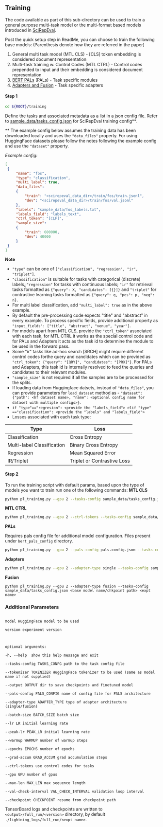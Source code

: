 ## Training
The code available as part of this sub-directory can be used to train a general purpose multi-task model or the multi-format based models introduced in [SciRepEval](https://openreview.net/pdf?id=zfiYcbeQkH).

Post the quick setup step in ReadMe, you can choose to train the following base models:
(Parenthesis denote how they are referred in the paper)
 1. General multi task model (MTL CLS) - \[CLS\] token embedding is considered document representation
 2. Multi-task training w. Control Codes (MTL CTRL) - Control codes prepended to input and their embedding is considered document representation
 3. [BERT PALs](https://github.com/AsaCooperStickland/Bert-n-Pals) (PALs) - Task specific modules
 4. [Adapters and Fusion](https://github.com/adapter-hub/adapter-transformers) - Task specific adapters

#### Step 1
```bash
cd ${ROOT}/training
```

Define the tasks and associated metadata as a list in a json config file. Refer to [sample_data/tasks_config.json](https://github.com/allenai/scirepeval/blob/main/training/sample_data/tasks_config.json) for SciRepEval training config**.

** The example config below assumes the training data has been downloaded locally and uses the `"data_files"` property. For using HuggingFace datasets please follow the notes following the example config and use the `"dataset"` property.

*Example config:*
```json
[
 {
     "name": "fos",
     "type": "classification",
     "multi_label": true,
     "data_files":
     {
         "train": "<scirepeval_data_dir>/train/fos/train.jsonl",
         "dev": "<scirepeval_data_dir>/train/fos/val.jsonl"
     },
     "labels": "sample_data/fos_labels.txt",
     "labels_field": "labels_text",
     "ctrl_token": "[CLF]",
     "sample_size":
     {
         "train": 600000,
         "dev": 40000
     }
 }
]

```
**Note**

 - `"type"` can be one of `["classification", "regression", "ir", "triplet"]`.
 - `"classification"` is suitable for tasks with categorical (discrete) labels,;`"regression"` for tasks with continuous labels; `"ir"` for retrieval tasks formatted as `{"query": X, "candidates": [{}]}` and `"triplet"` for contrastive learning tasks formatted as `{"query": q, "pos": p, "neg": n}`.
 - For multi label classification, add  `"multi_label": true` as in the above example.
 - By default the pre-processing code expects "title" and "abstract" in every example. To process specific fields, provide  additional property as `"input_fields": ["title", "abstract", "venue", "year"]`.
 - For models apart from MTL CLS, provide the `"ctrl_token"` associated with each task, for MTL CTRL it works as the special control code and for PALs and Adapters it acts as the task id to determine the module to be used in the forward pass.
 - Some "ir" tasks like ad-hoc search \[SRCH\] might require different control codes forthe query and candidates which can be provided as `"ctrl_token": {"query": "[QRY]", "candidates": "[PRX]"}`. For PALs and Adapters, this task id is internally resolved to feed the queries and candidates to their relevant modules.
 - `"sample_size"` is not required if all the samples are to be processed for the splits.
 - If loading data from Huggingface datsets, instead of `"data_files"`, you can provide parameters for `load_dataset` method as - `"dataset": {"path": <hf dataset name>, "name": <optional config name for dataset with multiple configs>}`.
 - ``if "type"=="regresion": <provide the "labels_field"> elif "type" =="classification": <provide the "labels" and "labels_field"> ``
 - Losses associated with each task type:
 
|Type|Loss |
|--|--|
| Classification |Cross Entropy |
|Multi-label Classification|Binary Cross Entropy|
|Regression|Mean Squared Error|
|IR/Triplet|Triplet or Contrastive Loss|


#### Step 2
To run the training script with default params, based upon the type of models you want to train run one of the following commands:
**MTL CLS**
```bash
python pl_training.py --gpu 2 --tasks-config sample_data/tasks_config.json <base model name/chkpoint path> <expt name>
```

**MTL CTRL**
```bash
python pl_training.py --gpu 2 --ctrl-tokens --tasks-config sample_data/tasks_config.json <base model name/chkpoint path> <expt name>
```

**PALs**

Requires pals config file for additional model configuration. Files present under `bert_pals_config` directory.
```bash
python pl_training.py --gpu 2 --pals-config pals.config.json --tasks-config sample_data/tasks_config.json <base model name/chkpoint path> <expt name>
```
**Adapters**
```bash
python pl_training.py --gpu 2 --adapter-type single --tasks-config sample_data/tasks_config.json <base model name/chkpoint path> <expt name>
```
**Fusion**

    python pl_training.py --gpu 2 --adapter-type fusion --tasks-config sample_data/tasks_config.json <base model name/chkpoint path> <expt name>

### Additional Parameters

```positional arguments:

model HuggingFace model to be used

version experiment version

  

optional arguments:

-h, --help  show this help message and exit

--tasks-config TASKS_CONFG path to the task config file

--tokenizer TOKENIZER HuggingFace tokenizer to be used (same as model name if not supplied)

--output OUTPUT dir to save checkpoints and finetuned model

--pals-config PALS_CONFIG name of config file for PALS architecture

--adapter-type ADAPTER_TYPE type of adapter architecture (single/fusion)

--batch-size BATCH_SIZE batch size

--lr LR initial learning rate

--peak-lr PEAK_LR initial learning rate

--warmup WARMUP number of warmup steps

--epochs EPOCHS number of epochs

--grad-accum GRAD_ACCUM grad accumulation steps

--ctrl-tokens use control codes for tasks

--gpu GPU number of gpus

--max-len MAX_LEN max sequence length

--val-check-interval VAL_CHECK_INTERVAL validation loop interval

--checkpoint CHECKPOINT resume from checkpoint path
```

TensorBoard logs and checkpoints are written to `<output>/full_run/<version>` directory, by default `./lightning_logs/full_run/<expt name>`.
